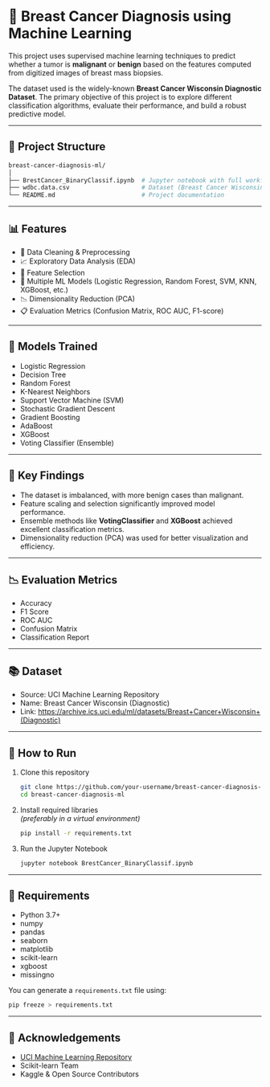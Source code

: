 
# 🧬 Breast Cancer Diagnosis using Machine Learning

This project uses supervised machine learning techniques to predict whether a tumor is **malignant** or **benign** based on the features computed from digitized images of breast mass biopsies.

The dataset used is the widely-known **Breast Cancer Wisconsin Diagnostic Dataset**. The primary objective of this project is to explore different classification algorithms, evaluate their performance, and build a robust predictive model.

---

## 📁 Project Structure

```bash
breast-cancer-diagnosis-ml/
│
├── BrestCancer_BinaryClassif.ipynb  # Jupyter notebook with full workflow
├── wdbc.data.csv                    # Dataset (Breast Cancer Wisconsin)
└── README.md                        # Project documentation
```

---

## 📊 Features

- 🧹 Data Cleaning & Preprocessing  
- 📈 Exploratory Data Analysis (EDA)  
- 🔎 Feature Selection  
- 🤖 Multiple ML Models (Logistic Regression, Random Forest, SVM, KNN, XGBoost, etc.)  
- 📉 Dimensionality Reduction (PCA)  
- 📋 Evaluation Metrics (Confusion Matrix, ROC AUC, F1-score)

---

## 🧪 Models Trained

- Logistic Regression  
- Decision Tree  
- Random Forest  
- K-Nearest Neighbors  
- Support Vector Machine (SVM)  
- Stochastic Gradient Descent  
- Gradient Boosting  
- AdaBoost  
- XGBoost  
- Voting Classifier (Ensemble)

---

## 🧠 Key Findings

- The dataset is imbalanced, with more benign cases than malignant.
- Feature scaling and selection significantly improved model performance.
- Ensemble methods like **VotingClassifier** and **XGBoost** achieved excellent classification metrics.
- Dimensionality reduction (PCA) was used for better visualization and efficiency.

---

## 📉 Evaluation Metrics

- Accuracy  
- F1 Score  
- ROC AUC  
- Confusion Matrix  
- Classification Report

---

## 📚 Dataset

- Source: UCI Machine Learning Repository  
- Name: Breast Cancer Wisconsin (Diagnostic)  
- Link: https://archive.ics.uci.edu/ml/datasets/Breast+Cancer+Wisconsin+(Diagnostic)

---

## 🚀 How to Run

1. Clone this repository  
   ```bash
   git clone https://github.com/your-username/breast-cancer-diagnosis-ml.git
   cd breast-cancer-diagnosis-ml
   ```

2. Install required libraries  
   *(preferably in a virtual environment)*  
   ```bash
   pip install -r requirements.txt
   ```

3. Run the Jupyter Notebook  
   ```bash
   jupyter notebook BrestCancer_BinaryClassif.ipynb
   ```

---

## 📌 Requirements

- Python 3.7+
- numpy
- pandas
- seaborn
- matplotlib
- scikit-learn
- xgboost
- missingno

You can generate a `requirements.txt` file using:

```bash
pip freeze > requirements.txt
```

---

## 🤝 Acknowledgements

- [UCI Machine Learning Repository](https://archive.ics.uci.edu/ml/datasets/Breast+Cancer+Wisconsin+(Diagnostic))  
- Scikit-learn Team  
- Kaggle & Open Source Contributors